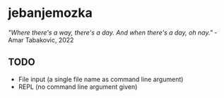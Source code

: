 # jebanjemozka
_"Where there's a way, there's a day. And when there's a day, oh nay."_ - Amar Tabakovic, 2022

## TODO
- File input (a single file name as command line argument)
- REPL (no command line argument given)
